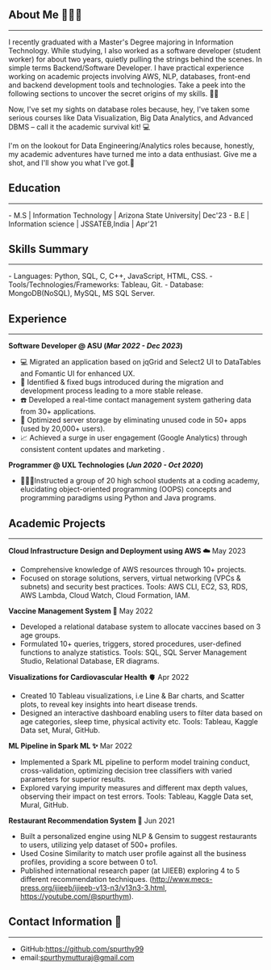 ## About Me 👩🏻‍🦱
<hr>
I recently graduated with a Master's Degree majoring in Information Technology. While studying, I also worked as a software developer (student worker) for about two years, quietly pulling the strings behind the scenes. In simple terms Backend/Software Developer. I have practical experience working on academic projects involving AWS, NLP, databases, front-end and backend development tools and technologies. Take a peek into the following sections to uncover the secret origins of my skills. 🕵🏻

Now, I've set my sights on database roles because, hey, I've taken some serious courses like Data Visualization, Big Data Analytics, and Advanced DBMS – call it the academic survival kit! 💻

I'm on the lookout for Data Engineering/Analytics roles because, honestly, my academic adventures have turned me into a data enthusiast. Give me a shot, and I'll show you what I've got.💫


## Education
<hr>
- M.S | Information Technology | Arizona State University|  Dec'23
- B.E | Information science    | JSSATEB,India           |  Apr'21 

## Skills Summary
<hr>
- Languages: Python, SQL, C, C++, JavaScript, HTML, CSS.
- Tools/Technologies/Frameworks: Tableau, Git.
- Database: MongoDB(NoSQL), MySQL, MS SQL Server.


## Experience
<hr>

**Software Developer @ ASU (_Mar 2022 - Dec 2023_)**
- 💻 Migrated an application based on jqGrid and Select2 UI to DataTables and Fomantic UI for enhanced UX.
- 👾 Identified & fixed bugs introduced during the migration and development process leading to a more stable release.
- ☎️ Developed a real-time contact management system gathering data from 30+ applications.
- 📀 Optimized server storage by eliminating unused code in 50+ apps (used by 20,000+ users).
- 📈 Achieved a surge in user engagement (Google Analytics) through consistent content updates and marketing .

**Programmer @ UXL Technologies (_Jun 2020 - Oct 2020_)**
- 👩🏻‍💻Instructed a group of 20 high school students at a coding academy, elucidating object-oriented programming (OOPS) concepts and programming paradigms using Python and Java programs.
## Academic Projects
<hr>

**Cloud Infrastructure Design and Deployment using AWS ☁️**                                                                    May 2023
- 	Comprehensive knowledge of AWS resources through 10+ projects.
- 	Focused on storage solutions, servers, virtual networking (VPCs & subnets) and security best practices.
Tools: AWS  CLI,  EC2,  S3,  RDS,  AWS  Lambda,  Cloud Watch,  Cloud Formation, IAM.

**Vaccine Management System 💉**                                                                                                                                       May  2022
- 	Developed a relational database system to allocate vaccines based on 3 age groups.
- 	Formulated 10+ queries, triggers, stored procedures, user-defined functions to analyze statistics.
Tools: SQL, SQL Server Management Studio, Relational Database, ER diagrams.  

**Visualizations for Cardiovascular Health 🫀**                                                                                                                      Apr  2022
- 	Created 10 Tableau visualizations, i.e Line & Bar charts, and Scatter plots, to reveal key insights into heart disease trends.
- 	Designed an interactive dashboard enabling users to filter data based on age categories, sleep time, physical activity etc.
Tools: Tableau, Kaggle Data set, Mural, GitHub.

**ML Pipeline in Spark ML ✨** 										           Mar  2022
- 	Implemented a Spark ML pipeline to perform model training conduct, cross-validation, optimizing decision tree classifiers with varied parameters for superior results.
- 	Explored varying impurity measures and different max depth values, observing their impact on test errors.
Tools: Tableau, Kaggle Data set, Mural, GitHub.

**Restaurant Recommendation System 🍝**                                                                                                                            Jun 2021
- 	Built a personalized engine using NLP & Gensim to suggest restaurants to users, utilizing yelp dataset of 500+ profiles. 
- 	Used Cosine Similarity to match user profile against all the business profiles, providing a score between 0 to1.
- 	Published international research paper (at IJIEEB) exploring 4 to 5 different recommendation techniques.
  (http://www.mecs-press.org/ijieeb/ijieeb-v13-n3/v13n3-3.html, https://youtube.com/@spurthym).

## Contact Information 📧
<hr>

- GitHub:https://github.com/spurthy99
- email:spurthymutturaj@gmail.com
